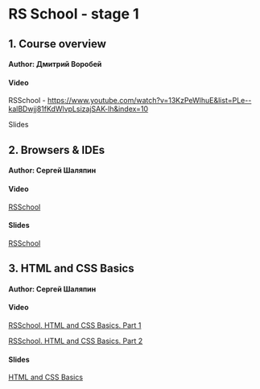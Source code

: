 # RS School - stage 1

## 1. Course overview

#### Author: Дмитрий Воробей

#### Video

RSSchool - https://www.youtube.com/watch?v=13KzPeWlhuE&list=PLe--kalBDwjj81fKdWlvpLsizajSAK-lh&index=10

Slides

## 2. Browsers & IDEs

#### Author: Сергей Шаляпин

#### Video

[RSSchool](https://www.youtube.com/watch?v=soN8Qxe56Zw&list=PLe--kalBDwjj81fKdWlvpLsizajSAK-lh&index=9 "Browsers & IDEs")

#### Slides

[RSSchool](https://slides.com/sergeyshalyapin/front-end#/ "Browsers & IDEs")

## 3. HTML and CSS Basics

#### Author: Сергей Шаляпин

#### Video

[RSSchool. HTML and CSS Basics. Part 1](https://www.youtube.com/watch?v=FCuMPo-omJ4&list=PLe--kalBDwjhni4LpATaJscPwZUudxVHS&index=4 "HTML and CSS Basics. Part 1")

[RSSchool. HTML and CSS Basics. Part 2](https://www.youtube.com/watch?v=OOVayP9HDTg&list=PLe--kalBDwjhni4LpATaJscPwZUudxVHS&index=5 "HTML and CSS Basics. Part 2")

#### Slides

[HTML and CSS Basics](https://slides.com/sergeyshalyapin/html_css_basics#/ "HTML and CSS Basics")
